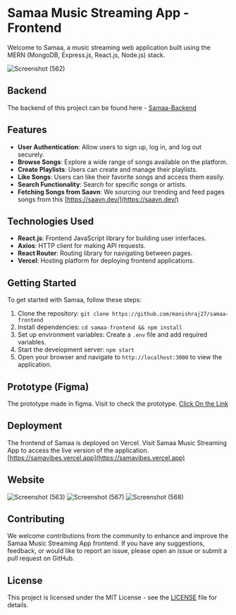 # Samaa Music Streaming App - Frontend

Welcome to Samaa, a music streaming web application built using the MERN (MongoDB, Express.js, React.js, Node.js) stack.

![Screenshot (562)](https://github.com/manishraj27/samaa-frontend/assets/77354587/fa7f45e7-5e84-4444-9375-4a6647f06d72)

## Backend

The backend of this project can be found here - [Samaa-Backend](https://github.com/manishraj27/samaa-backend)

## Features

- **User Authentication**: Allow users to sign up, log in, and log out securely.
- **Browse Songs**: Explore a wide range of songs available on the platform.
- **Create Playlists**: Users can create and manage their playlists.
- **Like Songs**: Users can like their favorite songs and access them easily.
- **Search Functionality**: Search for specific songs or artists.
- **Fetching Songs from Saavn**: We sourcing our trending and feed pages songs from this [https://saavn.dev/](https://saavn.dev/)
## Technologies Used

- **React.js**: Frontend JavaScript library for building user interfaces.
- **Axios**: HTTP client for making API requests.
- **React Router**: Routing library for navigating between pages.
- **Vercel**: Hosting platform for deploying frontend applications.

## Getting Started

To get started with Samaa, follow these steps:

1. Clone the repository: `git clone https://github.com/manishraj27/samaa-frontend`
2. Install dependencies: `cd samaa-frontend && npm install`
3. Set up environment variables: Create a `.env` file and add required variables.
4. Start the development server: `npm start`
5. Open your browser and navigate to `http://localhost:3000` to view the application.

## Prototype (Figma) 

The prototype made in figma. Visit to check the prototype. [Click On the Link](https://www.figma.com/community/file/1334999908821817060/samaa-music-streaming-website)
## Deployment

The frontend of Samaa is deployed on Vercel. Visit Samaa Music Streaming App to access the live version of the application. [https://samavibes.vercel.app](https://samavibes.vercel.app)

## Website 
![Screenshot (563)](https://github.com/manishraj27/samaa-frontend/assets/77354587/62278b85-455e-445f-bc91-40bba86320e1)
![Screenshot (567)](https://github.com/manishraj27/samaa-frontend/assets/77354587/1c396c42-9844-4414-baca-fd2283b45b72)
![Screenshot (568)](https://github.com/manishraj27/samaa-frontend/assets/77354587/bc322ebc-a22d-41c8-b282-1b252f715eea)


## Contributing

We welcome contributions from the community to enhance and improve the Samaa Music Streaming App frontend. If you have any suggestions, feedback, or would like to report an issue, please open an issue or submit a pull request on GitHub.

## License

This project is licensed under the MIT License - see the [LICENSE](https://github.com/manishraj27/samaa-frontend/blob/main/LICENSE) file for details.


